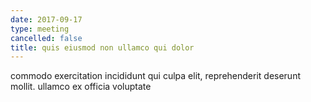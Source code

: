```yaml
---
date: 2017-09-17
type: meeting
cancelled: false
title: quis eiusmod non ullamco qui dolor
---
```

commodo exercitation incididunt qui culpa elit, reprehenderit deserunt mollit. ullamco ex officia voluptate